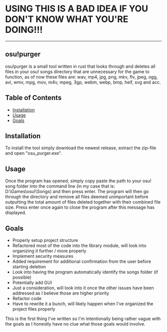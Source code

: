 # USING THIS IS A BAD IDEA IF YOU DON'T KNOW WHAT YOU'RE DOING!!!
------------
## osu!purger
osu!purger is a small tool written in rust that looks through and deletes all files in  your osu! songs directory that are unnecessary for the game to function, as of now these files are: wav, mp4, jpg, png, mkv, flv, jpeg, ogg, avi, wmv, mpg, mov, m4v, mpeg, 3gp, webm, webp, bmp, heif, svg and acc.

## Table of Contents
- [Installation](https://github.com/jettosu/osu-purger#installation)
- [Usage](https://github.com/jettosu/osu-purger#usage)
- [Goals](https://github.com/jettosu/osu-purger#goals)

## Installation
To install the tool simply download the newest release, extract the zip-file and open "osu_purger.exe".
 
## Usage
Once the program has opened, simply copy paste the path to your osu! song folder into the command line (in my case that is: D:\Games\osu!\Songs) and then press enter. The program will then go through the directory and remove all files deemed unimportant before outputting the total amount of files deleted together with their combined file size. Press enter once again to close the program after this message has displayed.

## Goals
- Properly setup project structure
 - Refactored most of the code into the library module, will look into organizing it further / more properly
- Implement security measures
 - Added requirement for additional confirmation from the user before starting deletion
 - Look into having the program automatically identify the songs folder (if possible)
- Potentially add GUI
 - Just a consideration, will look into it once the other issues have been addressed as I believe those are higher priority
- Refactor code
 - Have to rewrite it a bunch, will likely happen when I've organized the project files properly

This is  the first thing I've written so I'm intentionally being rather vague with the goals as I honestly have no clue what those goals would involve.
